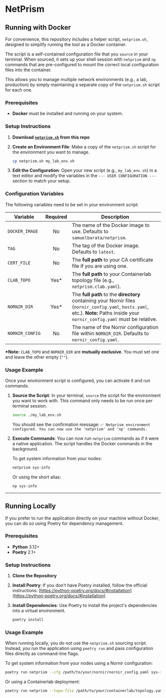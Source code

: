 # NetPrism


## Running with Docker

For convenience, this repository includes a helper script, `netprism.sh`, designed to simplify running the tool as a Docker container.

The script is a self-contained configuration file that you `source` in your terminal. When sourced, it sets up your shell session with `netprism` and `np` commands that are pre-configured to mount the correct local configuration files into the container.

This allows you to manage multiple network environments (e.g., a lab, production) by simply maintaining a separate copy of the `netprism.sh` script for each one.

### Prerequisites

* **Docker** must be installed and running on your system.

### Setup Instructions

1. **Download [`netprism.sh`](neprism.sh) from this repo** 

2.  **Create an Environment File**: Make a copy of the `netprism.sh` script for the environment you want to manage.
    ```bash
    cp netprism.sh my_lab_env.sh
    ```

3.  **Edit the Configuration**: Open your new script (e.g., `my_lab_env.sh`) in a text editor and modify the variables in the `--- USER CONFIGURATION ---` section to match your setup.

### Configuration Variables

The following variables need to be set in your environment script:

| Variable        | Required | Description                                                                                                                                                             |
| --------------- | :------: | ----------------------------------------------------------------------------------------------------------------------------------------------------------------------- |
| `DOCKER_IMAGE`  |    No    | The name of the Docker image to use. Defaults to `samuelbarata/netprism`.                                                                                                |
| `TAG`           |    No    | The tag of the Docker image. Defaults to `latest`.                                                                                                                      |
| `CERT_FILE`     |    No    | The **full path** to your CA certificate file if you are using one.                                                                                           |
| `CLAB_TOPO`     |   Yes* | The **full path** to your Containerlab topology file (e.g., `netprism.clab.yaml`).                                                                                      |
| `NORNIR_DIR`    |   Yes* | The **full path** to the **directory** containing your Nornir files (`nornir_config.yaml`, `hosts.yaml`, etc.). **Note:** Paths inside your `nornir_config.yaml` must be relative. |
| `NORNIR_CONFIG` |    No    | The name of the Nornir configuration file within `NORNIR_DIR`. Defaults to `nornir_config.yaml`.                                                                         |

**\*Note:** `CLAB_TOPO` and `NORNIR_DIR` are **mutually exclusive**. You must set one and leave the other empty (`""`).

### Usage Example

Once your environment script is configured, you can activate it and run commands.

1.  **Source the Script**: In your terminal, `source` the script for the environment you want to work with. This command only needs to be run once per terminal session.

    ```bash
    source ./my_lab_env.sh
    ```
    You should see the confirmation message:
    `✅ Netprism environment configured. You can now use the 'netprism' and 'np' commands.`

2.  **Execute Commands**: You can now run `netprism` commands as if it were a native application. The script handles the Docker commands in the background.

    To get system information from your nodes:
    ```bash
    netprism sys-info
    ```
    Or using the short alias:
    ```bash
    np sys-info
    ```

---

## Running Locally

If you prefer to run the application directly on your machine without Docker, you can do so using Poetry for dependency management.

### Prerequisites

* **Python** 3.12+
* **Poetry** 2.1+

### Setup Instructions

1.  **Clone the Repository**

2.  **Install Poetry**: If you don't have Poetry installed, follow the official instructions:
    [https://python-poetry.org/docs/#installation](https://python-poetry.org/docs/#installation)

3.  **Install Dependencies**: Use Poetry to install the project's dependencies into a virtual environment.
    ```bash
    poetry install
    ```

### Usage Example

When running locally, you do not use the `netprism.sh` sourcing script. Instead, you run the application using `poetry run` and pass configuration files directly as command-line flags.

To get system information from your nodes using a Nornir configuration:
```bash
poetry run netprism --cfg /path/to/your/nornir/nornir_config.yaml sys-info
```
Or using a Containerlab deployment:
```bash
poetry run netprism --topo-file /path/to/your/containerlab/topology.yaml --cert-file /path/to/your/containerlab/clab-deployment-folder/.tls/ca/ca.pem sys-info
``` 

